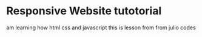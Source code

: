 #  Responsive Website tutotorial
am learning how  html css and javascript
this is lesson from from julio codes
